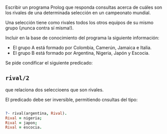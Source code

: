 Escribir un programa Prolog que responda consultas acerca de cuáles son los rivales de una determinada selección en un campeonato mundial.

Una selección tiene como rivales todos los otros equipos de su mismo grupo (¡nunca contra sí misma!).

Incluir en la base de conocimiento del programa la siguiente información:

* El grupo A está formado por Colombia, Camerún, Jamaica e Italia.
* El grupo B está formado por Argentina, Nigeria, Japón y Escocia.

Se pide condificar el siguiente predicado:

## `rival/2`

que relaciona dos seleccioens que son rivales.

El predicado debe ser inversible, permitiendo cnsultas del tipo:

```prolog

?- rival(argentina, Rival).
Rival = nigeria;
Rival = japon;
Rival = escocia.

```
